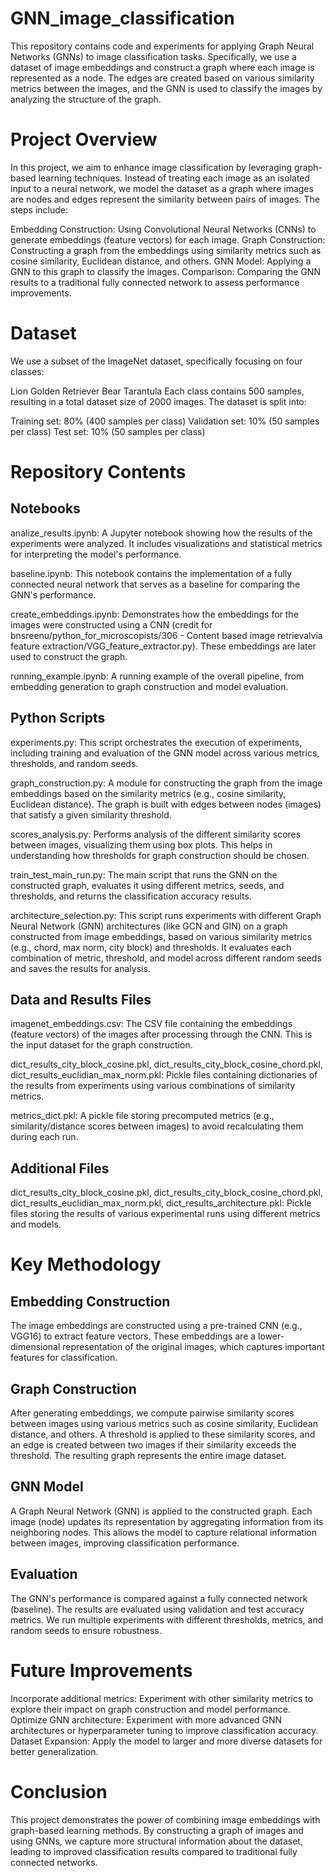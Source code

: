 # GNN_image_classification
This repository contains code and experiments for applying Graph Neural Networks (GNNs) to image classification tasks. Specifically, we use a dataset of image embeddings and construct a graph where each image is represented as a node. The edges are created based on various similarity metrics between the images, and the GNN is used to classify the images by analyzing the structure of the graph.

# Project Overview
In this project, we aim to enhance image classification by leveraging graph-based learning techniques. Instead of treating each image as an isolated input to a neural network, we model the dataset as a graph where images are nodes and edges represent the similarity between pairs of images. The steps include:

Embedding Construction: Using Convolutional Neural Networks (CNNs) to generate embeddings (feature vectors) for each image.
Graph Construction: Constructing a graph from the embeddings using similarity metrics such as cosine similarity, Euclidean distance, and others.
GNN Model: Applying a GNN to this graph to classify the images.
Comparison: Comparing the GNN results to a traditional fully connected network to assess performance improvements.

# Dataset
We use a subset of the ImageNet dataset, specifically focusing on four classes:

Lion
Golden Retriever
Bear
Tarantula
Each class contains 500 samples, resulting in a total dataset size of 2000 images. The dataset is split into:

Training set: 80% (400 samples per class)
Validation set: 10% (50 samples per class)
Test set: 10% (50 samples per class)

# Repository Contents
## Notebooks
analize_results.ipynb: A Jupyter notebook showing how the results of the experiments were analyzed. It includes visualizations and statistical metrics for interpreting the model's performance.

baseline.ipynb: This notebook contains the implementation of a fully connected neural network that serves as a baseline for comparing the GNN's performance.

create_embeddings.ipynb: Demonstrates how the embeddings for the images were constructed using a CNN (credit for bnsreenu/python_for_microscopists/306 - Content based image retrieval​ via feature extraction/VGG_feature_extractor.py). These embeddings are later used to construct the graph.

running_example.ipynb: A running example of the overall pipeline, from embedding generation to graph construction and model evaluation.

## Python Scripts
experiments.py: This script orchestrates the execution of experiments, including training and evaluation of the GNN model across various metrics, thresholds, and random seeds.

graph_construction.py: A module for constructing the graph from the image embeddings based on the similarity metrics (e.g., cosine similarity, Euclidean distance). The graph is built with edges between nodes (images) that satisfy a given similarity threshold.

scores_analysis.py: Performs analysis of the different similarity scores between images, visualizing them using box plots. This helps in understanding how thresholds for graph construction should be chosen.

train_test_main_run.py: The main script that runs the GNN on the constructed graph, evaluates it using different metrics, seeds, and thresholds, and returns the classification accuracy results.

architecture_selection.py: This script runs experiments with different Graph Neural Network (GNN) architectures (like GCN and GIN) on a graph constructed from image embeddings, based on various similarity metrics (e.g., chord, max norm, city block) and thresholds. It evaluates each combination of metric, threshold, and model across different random seeds and saves the results for analysis.

## Data and Results Files
imagenet_embeddings.csv: The CSV file containing the embeddings (feature vectors) of the images after processing through the CNN. This is the input dataset for the graph construction.

dict_results_city_block_cosine.pkl, dict_results_city_block_cosine_chord.pkl, dict_results_euclidian_max_norm.pkl: Pickle files containing dictionaries of the results from experiments using various combinations of similarity metrics.

metrics_dict.pkl: A pickle file storing precomputed metrics (e.g., similarity/distance scores between images) to avoid recalculating them during each run.

## Additional Files
dict_results_city_block_cosine.pkl, dict_results_city_block_cosine_chord.pkl, dict_results_euclidian_max_norm.pkl, dict_results_architecture.pkl: Pickle files storing the results of various experimental runs using different metrics and models.

# Key Methodology
## Embedding Construction
The image embeddings are constructed using a pre-trained CNN (e.g., VGG16) to extract feature vectors. These embeddings are a lower-dimensional representation of the original images, which captures important features for classification.

## Graph Construction
After generating embeddings, we compute pairwise similarity scores between images using various metrics such as cosine similarity, Euclidean distance, and others. A threshold is applied to these similarity scores, and an edge is created between two images if their similarity exceeds the threshold. The resulting graph represents the entire image dataset.

## GNN Model
A Graph Neural Network (GNN) is applied to the constructed graph. Each image (node) updates its representation by aggregating information from its neighboring nodes. This allows the model to capture relational information between images, improving classification performance.

## Evaluation
The GNN's performance is compared against a fully connected network (baseline). The results are evaluated using validation and test accuracy metrics. We run multiple experiments with different thresholds, metrics, and random seeds to ensure robustness.


# Future Improvements
Incorporate additional metrics: Experiment with other similarity metrics to explore their impact on graph construction and model performance.
Optimize GNN architecture: Experiment with more advanced GNN architectures or hyperparameter tuning to improve classification accuracy.
Dataset Expansion: Apply the model to larger and more diverse datasets for better generalization.

# Conclusion
This project demonstrates the power of combining image embeddings with graph-based learning methods. By constructing a graph of images and using GNNs, we capture more structural information about the dataset, leading to improved classification results compared to traditional fully connected networks.
